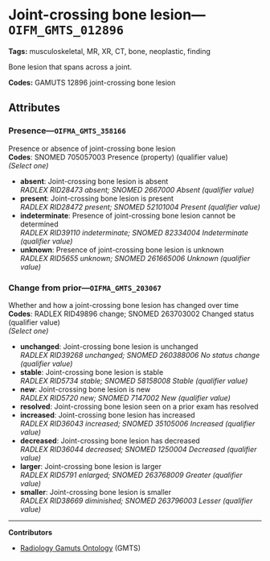 # Joint-crossing bone lesion—`OIFM_GMTS_012896`

**Tags:** musculoskeletal, MR, XR, CT, bone, neoplastic, finding

Bone lesion that spans across a joint.

**Codes:** GAMUTS 12896 joint-crossing bone lesion

## Attributes

### Presence—`OIFMA_GMTS_358166`

Presence or absence of joint-crossing bone lesion  
**Codes**: SNOMED 705057003 Presence (property) (qualifier value)  
*(Select one)*

- **absent**: Joint-crossing bone lesion is absent  
_RADLEX RID28473 absent; SNOMED 2667000 Absent (qualifier value)_
- **present**: Joint-crossing bone lesion is present  
_RADLEX RID28472 present; SNOMED 52101004 Present (qualifier value)_
- **indeterminate**: Presence of joint-crossing bone lesion cannot be determined  
_RADLEX RID39110 indeterminate; SNOMED 82334004 Indeterminate (qualifier value)_
- **unknown**: Presence of joint-crossing bone lesion is unknown  
_RADLEX RID5655 unknown; SNOMED 261665006 Unknown (qualifier value)_

### Change from prior—`OIFMA_GMTS_203067`

Whether and how a joint-crossing bone lesion has changed over time  
**Codes**: RADLEX RID49896 change; SNOMED 263703002 Changed status (qualifier value)  
*(Select one)*

- **unchanged**: Joint-crossing bone lesion is unchanged  
_RADLEX RID39268 unchanged; SNOMED 260388006 No status change (qualifier value)_
- **stable**: Joint-crossing bone lesion is stable  
_RADLEX RID5734 stable; SNOMED 58158008 Stable (qualifier value)_
- **new**: Joint-crossing bone lesion is new  
_RADLEX RID5720 new; SNOMED 7147002 New (qualifier value)_
- **resolved**: Joint-crossing bone lesion seen on a prior exam has resolved  
- **increased**: Joint-crossing bone lesion has increased  
_RADLEX RID36043 increased; SNOMED 35105006 Increased (qualifier value)_
- **decreased**: Joint-crossing bone lesion has decreased  
_RADLEX RID36044 decreased; SNOMED 1250004 Decreased (qualifier value)_
- **larger**: Joint-crossing bone lesion is larger  
_RADLEX RID5791 enlarged; SNOMED 263768009 Greater (qualifier value)_
- **smaller**: Joint-crossing bone lesion is smaller  
_RADLEX RID38669 diminished; SNOMED 263796003 Lesser (qualifier value)_

---

**Contributors**

- [Radiology Gamuts Ontology](https://gamuts.net/) (GMTS)